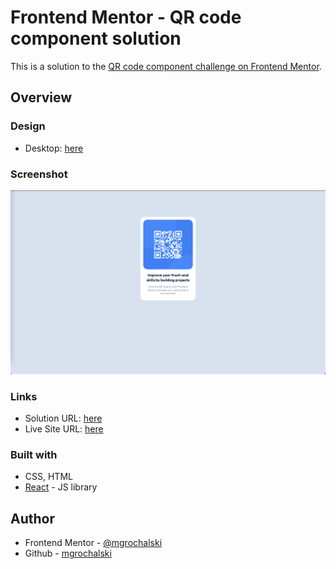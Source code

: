 # Frontend Mentor - QR code component solution

This is a solution to the [QR code component challenge on Frontend Mentor](https://www.frontendmentor.io/challenges/qr-code-component-iux_sIO_H). 

## Overview

### Design

- Desktop: [here](https://github.com/mgrochalski/qr-code-component/blob/master/design/)

### Screenshot

![](./screenshot.png)

### Links

- Solution URL: [here](https://github.com/mgrochalski/qr-code-component)
- Live Site URL: [here](https://mgrochalski.github.io/qr-code-component/)

### Built with

- CSS, HTML
- [React](https://reactjs.org/) - JS library

## Author

- Frontend Mentor - [@mgrochalski](https://www.frontendmentor.io/profile/mgrochalski)
- Github - [mgrochalski](https://github.com/mgrochalski)

